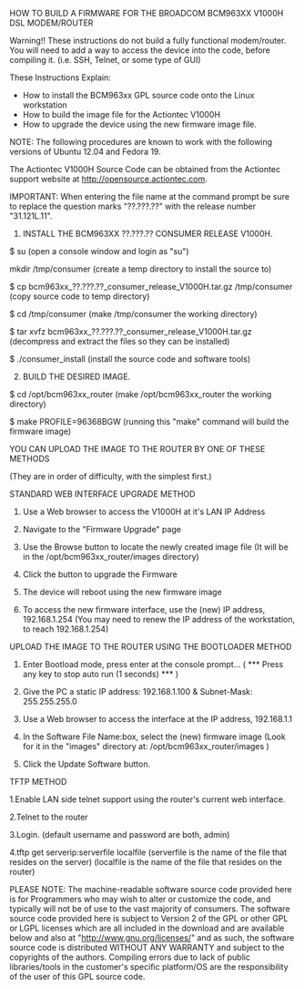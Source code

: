 HOW TO BUILD A FIRMWARE FOR THE BROADCOM BCM963XX V1000H DSL MODEM/ROUTER

Warning!! These instructions do not build a fully functional modem/router. You will need to add a way to access the device into the code, before compiling it.
(i.e. SSH, Telnet, or some type of GUI)

These Instructions Explain:
 
 * How to install the BCM963xx GPL source code onto the Linux workstation 
 * How to build the image file for the Actiontec V1000H 
 * How to upgrade the device using the new firmware image file. 

NOTE: The following procedures are known to work with the following versions of Ubuntu 12.04 and Fedora 19.

The Actiontec V1000H Source Code can be obtained from the Actiontec support website at http://opensource.actiontec.com.


IMPORTANT: When entering the file name at the command prompt be sure to replace the question marks "??.???.??" with the release number "31.121L.11".


1. INSTALL THE BCM963XX ??.???.?? CONSUMER RELEASE V1000H.

$ su
                    (open a console window and login as "su")

 mkdir /tmp/consumer
                    (create a temp directory to install the source to)

$ cp bcm963xx_??.???.??_consumer_release_V1000H.tar.gz /tmp/consumer  
                    (copy source code to temp directory)

$ cd /tmp/consumer
                    (make /tmp/consumer the working directory)

$ tar xvfz bcm963xx_??.???.??_consumer_release_V1000H.tar.gz
                    (decompress and extract the files so they can be installed)

$ ./consumer_install
                    (install the source code and software tools)



2. BUILD THE DESIRED IMAGE.

$ cd /opt/bcm963xx_router
                    (make /opt/bcm963xx_router the working directory)

$ make PROFILE=96368BGW
                    (running this "make" command will build the firmware image)


YOU CAN UPLOAD THE IMAGE TO THE ROUTER BY ONE OF THESE METHODS


(They are in order of difficulty, with the simplest first.)



STANDARD WEB INTERFACE UPGRADE METHOD

1. Use a Web browser to access the V1000H at it's LAN IP Address

2. Navigate to the "Firmware Upgrade" page

3. Use the Browse button to locate the newly created image file
       (It will be in the /opt/bcm963xx_router/images directory)

4. Click the button to upgrade the Firmware

5. The device will reboot using the new firmware image 

6. To access the new firmware interface, use the (new) IP address, 192.168.1.254
(You may need to renew the IP address of the workstation, to reach 192.168.1.254)



UPLOAD THE IMAGE TO THE ROUTER USING THE BOOTLOADER METHOD

1. Enter Bootload mode, press enter at the console prompt...
   ( *** Press any key to stop auto run (1 seconds) *** )

2. Give the PC a static IP address: 192.168.1.100 & Subnet-Mask: 255.255.255.0

3. Use a Web browser to access the interface at the IP address, 192.168.1.1

4. In the Software File Name:box, select the (new) firmware image 
       (Look for it in the "images" directory at: /opt/bcm963xx_router/images )

5. Click the Update Software button.

TFTP METHOD

1.Enable LAN side telnet support using the router's current web interface.

2.Telnet to the router

3.Login.        (default username and password are both, admin)

4.tftp get serverip:serverfile localfile 
                (serverfile is the name of the file that resides on the server) 
                (localfile is the name of the file that resides on the router)


PLEASE NOTE: The machine-readable software source code provided here is for 
Programmers who may wish to alter or customize the code, and typically will not 
be of use to the vast majority of consumers. The software source code provided 
here is subject to Version 2 of the GPL or other GPL or LGPL licenses which 
are all included in the download and are available below and also at 
"http://www.gnu.org/licenses/" and as such, the software source code is 
distributed WITHOUT ANY WARRANTY and subject to the copyrights of the authors. 
Compiling errors due to lack of public libraries/tools in the customer's 
specific platform/OS are the responsibility of the user of this GPL source code.
